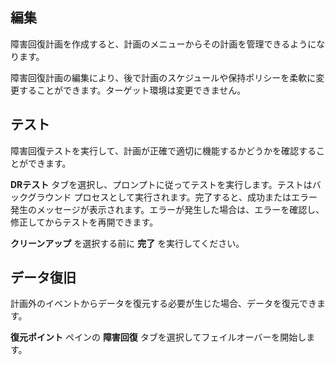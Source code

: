 ## 編集


障害回復計画を作成すると、計画のメニューからその計画を管理できるようになります。

障害回復計画の編集により、後で計画のスケジュールや保持ポリシーを柔軟に変更することができます。ターゲット環境は変更できません。

## テスト


障害回復テストを実行して、計画が正確で適切に機能するかどうかを確認することができます。

**DRテスト** タブを選択し、プロンプトに従ってテストを実行します。テストはバックグラウンド プロセスとして実行されます。完了すると、成功またはエラー発生のメッセージが表示されます。エラーが発生した場合は、エラーを確認し、修正してからテストを再開できます。

**クリーンアップ** を選択する前に **完了** を実行してください。

## データ復旧


計画外のイベントからデータを復元する必要が生じた場合、データを復元できます。

**復元ポイント** ペインの **障害回復** タブを選択してフェイルオーバーを開始します。

